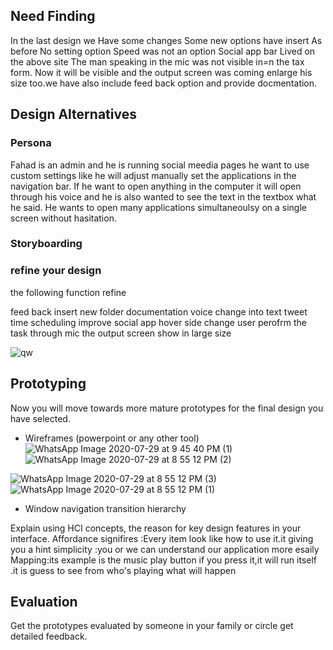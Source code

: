 ## Need Finding ##
In the last design we Have some changes Some new options have insert As before No setting option Speed ​​was not an option Social app bar Lived on the above site
The man speaking in the mic was not visible in=n the tax form. 
Now it will be visible and the output screen was coming enlarge his size too.we have also include feed back option and provide docmentation.

## Design Alternatives ##

### Persona ###
Fahad is an admin and he is running social meedia pages he want to use custom settings like he will adjust manually set the applications in the navigation bar. If he want to open anything in the computer it will open through his voice and he is also wanted to see the text in the textbox what he said. He wants to open many applications simultaneoulsy on a single screen without hasitation.

### Storyboarding ###

### refine your design ###
the following function refine 

feed back 
insert new folder 
documentation 
voice change into text
tweet time scheduling improve 
social app hover side change 
user perofrm the task through mic the output screen show in large size

![qw](https://user-images.githubusercontent.com/66660943/88834723-ac83e200-d1ed-11ea-9f2a-6c3221a3f2ba.jpeg)


## Prototyping ##
Now you will move towards more mature prototypes for the final design you have selected.

- Wireframes (powerpoint or any other tool)
![WhatsApp Image 2020-07-29 at 9 45 40 PM (1)](https://user-images.githubusercontent.com/66660943/88834703-a7269780-d1ed-11ea-944d-8b81802cde38.jpeg)
![WhatsApp Image 2020-07-29 at 8 55 12 PM (2)](https://user-images.githubusercontent.com/66660943/88834687-a42ba700-d1ed-11ea-9475-6d2d062e789b.jpeg)

![WhatsApp Image 2020-07-29 at 8 55 12 PM (3)](https://user-images.githubusercontent.com/66660943/88834707-a857c480-d1ed-11ea-914e-32f8605db67a.jpeg)
![WhatsApp Image 2020-07-29 at 8 55 12 PM (1)](https://user-images.githubusercontent.com/66660943/88834702-a68e0100-d1ed-11ea-86db-51b317a183a8.jpeg)


- Window navigation transition hierarchy

Explain using HCI concepts, the reason for key design features in your interface.
Affordance signifires :Every item look like how to use it.it giving you a hint 
simplicity :you or we can  understand our application more esaily
Mapping:its example is the music play button if you press it,it will run itself .it is guess to see from who's playing what will happen


## Evaluation ##
Get the prototypes evaluated by someone in your family or circle get detailed feedback.
